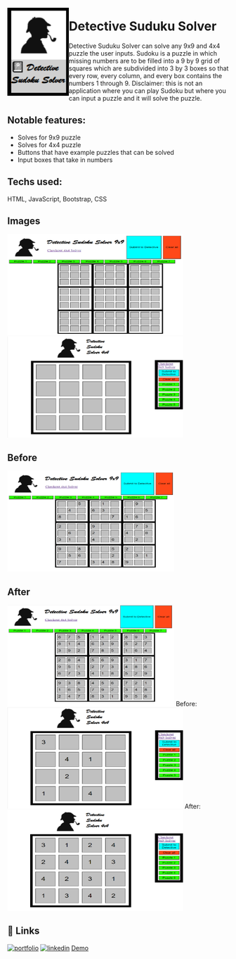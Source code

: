 <a href="url"><img src="/images/DSS_icon.png" align="left" height="200" width="140" ></a>
  
# Detective Suduku Solver

Detective Suduku Solver can solve any 9x9 and 4x4 puzzle the user inputs. Sudoku is  a puzzle in which missing numbers are to be filled into a 9 by 9 grid of squares which are subdivided into 3 by 3 boxes so that every row, every column, and every box contains the numbers 1 through 9. Disclaimer: this is not an application where you can play Sudoku but where you can input a puzzle and  it will solve the puzzle.

## Notable features: 
- Solves for 9x9 puzzle
- Solves for 4x4 puzzle
- Buttons that have example puzzles that can be solved
- Input boxes that take in numbers

## Techs used: 
HTML, JavaScript, Bootstrap, CSS

## Images
<a href="url"><img src="/images/9x9_clearall.png" height="230" width="400" ></a>
<a href="url"><img src="/images/4x4_clearall.png" height="230" width="400" ></a>
## Before
<a href="url"><img src="/images/9x9_unsolved.png" height="230" width="380" ></a>
## After
<a href="url"><img src="/images/9x9_solved.png" height="230" width="380" ></a>
Before:
<a href="url"><img src="/images/4x4_unsolved.png" height="230" width="400" ></a>
After:
<a href="url"><img src="/images/4x4_solved.png" height="230" width="400" ></a>

## 🔗 Links
[![portfolio](https://img.shields.io/badge/my_portfolio-000?style=for-the-badge&logo=ko-fi&logoColor=white)](https://katherinempeterson.com/)
[![linkedin](https://img.shields.io/badge/linkedin-0A66C2?style=for-the-badge&logo=linkedin&logoColor=white)](https://www.linkedin.com/in/sergio-mendoza-software-developer/)
[Demo](https://sergiomendozer.github.io/Sergiomendozer.github.io-detective-sudoku-solver-9x9/)

